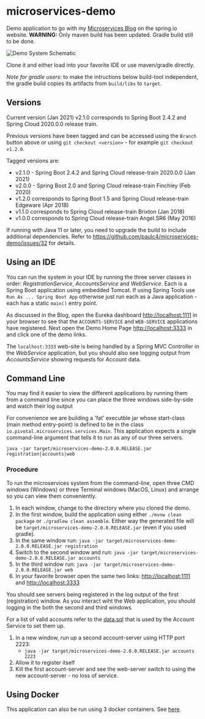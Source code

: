# microservices-demo

Demo application to go with my [Microservices Blog](https://spring.io/blog/2015/07/14/microservices-with-spring) on the spring.io website.  **WARNING:** Only maven build has been updated.  Gradle build still to be done.

![Demo System Schematic](https://github.com/paulc4/microservices-demo/blob/master/mini-system.jpg)

Clone it and either load into your favorite IDE or use maven/gradle directly.

_Note for gradle users:_ to make the intructions below build-tool independent, the gradle build copies its artifacts from `build/libs` to `target`.

## Versions

Current version (Jan 2021) v2.1.0 corresponds to Spring Boot 2.4.2 and Spring Cloud 2020.0.0 release train.

Previous versions have been tagged and can be accessed using the `Branch` button above or using `git checkout <version>` - for example `git checkout v1.2.0`.

Tagged versions are:

* v2.1.0 - Spring Boot 2.4.2 and Spring Cloud release-train 2020.0.0 (Jan 2021)
* v2.0.0 - Spring Boot 2.0 and Spring Cloud release-train Finchley (Feb 2020)
* v1.2.0 corresponds to Spring Boot 1.5 and Spring Cloud release-train Edgeware (Apr 2018)
* v1.1.0 corresponds to Spring Cloud release-train Brixton (Jan 2018)
* v1.0.0 corresponds to Spring Cloud release-train Angel.SR6 (May 2016)

If running with Java 11 or later, you need to upgrade the build to include additional dependencies. Refer to https://github.com/paulc4/microservices-demo/issues/32 for details.

## Using an IDE

You can run the system in your IDE by running the three server classes in order: _RegistrationService_, _AccountsService_ and _WebService_.  Each is a Spring Boot application using embedded Tomcat.  If using Spring Tools use `Run As ... Spring Boot App` otherwise just run each as a Java application - each has a static `main()` entry point.

As discussed in the Blog, open the Eureka dashboard [http://localhost:1111](http://localhost:1111) in your browser to see that the `ACCOUNTS-SERVICE` and `WEB-SERVICE` applications have registered.  Next open the Demo Home Page [http://localhost:3333](http://localhost:3333) in and click one of the demo links.

The `localhost:3333` web-site is being handled by a Spring MVC Controller in the _WebService_ application, but you should also see logging output from _AccountsService_ showing requests for Account data.

## Command Line

You may find it easier to view the different applications by running them from a command line since you can place the three windows side-by-side and watch their log output

For convenience we are building a 'fat' executble jar whose start-class (main method entry-point) is defined to be in the class `io.pivotal.microservices.services.Main`.  This application expects a single command-line argument that tells it to run as any of our three servers.

```
java -jar target/microservices-demo-2.0.0.RELEASE.jar registration|accounts|web
```

### Procedure

To run the microservices system from the command-line, open three CMD windows (Windows) or three Terminal windows (MacOS, Linux) and arrange so you can view them conveniently.

 1. In each window, change to the directory where you cloned the demo.
 1. In the first window, build the application using either `./mvnw clean package` or `./gradlew clean assemble`.  Either way the
    generated file will be `target/microservices-demo-2.0.0.RELEASE.jar` (even if you used gradle).
 1. In the same window run: `java -jar target/microservices-demo-2.0.0.RELEASE.jar registration`
 1. Switch to the second window and run: `java -jar target/microservices-demo-2.0.0.RELEASE.jar accounts`
 1. In the third window run: `java -jar target/microservices-demo-2.0.0.RELEASE.jar web`
 1. In your favorite browser open the same two links: [http://localhost:1111](http://localhost:1111) and [http://localhost:3333](http://localhost:3333)

You should see servers being registered in the log output of the first (registration) window.
As you interact wiht the Web application, you should logging in the both the second and third windows.

For a list of valid accounts refer to the [data.sql](https://github.com/paulc4/microservices-demo/blob/master/src/main/resources/testdb/data.sql) that is used by the Account Service to set them up.

 1. In a new window, run up a second account-server using HTTP port 2223:
     * `java -jar target/microservices-demo-2.0.0.RELEASE.jar accounts 2223`
 1. Allow it to register itself
 1. Kill the first account-server and see the web-server switch to using the new account-server - no loss of service.

## Using Docker

This application can also be run using 3 docker containers. See [here](use-docker.md).

